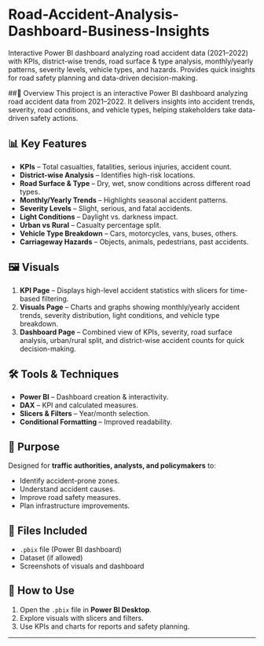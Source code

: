 # Road-Accident-Analysis-Dashboard-Business-Insights
Interactive Power BI dashboard analyzing road accident data (2021–2022) with KPIs, district-wise trends, road surface & type analysis, monthly/yearly patterns, severity levels, vehicle types, and hazards. Provides quick insights for road safety planning and data-driven decision-making.

##📌 Overview
This project is an interactive Power BI dashboard analyzing road accident data from 2021–2022. It delivers insights into accident trends, severity, road conditions, and vehicle types, helping stakeholders take data-driven safety actions.

## 📊 Key Features

* **KPIs** – Total casualties, fatalities, serious injuries, accident count.
* **District-wise Analysis** – Identifies high-risk locations.
* **Road Surface & Type** – Dry, wet, snow conditions across different road types.
* **Monthly/Yearly Trends** – Highlights seasonal accident patterns.
* **Severity Levels** – Slight, serious, and fatal accidents.
* **Light Conditions** – Daylight vs. darkness impact.
* **Urban vs Rural** – Casualty percentage split.
* **Vehicle Type Breakdown** – Cars, motorcycles, vans, buses, others.
* **Carriageway Hazards** – Objects, animals, pedestrians, past accidents.

## 🖼 Visuals

1. **KPI Page** – Displays high-level accident statistics with slicers for time-based filtering.
2. **Visuals Page** – Charts and graphs showing monthly/yearly accident trends, severity distribution, light conditions, and vehicle type breakdown.
3. **Dashboard Page** – Combined view of KPIs, severity, road surface analysis, urban/rural split, and district-wise accident counts for quick decision-making.

## 🛠 Tools & Techniques

* **Power BI** – Dashboard creation & interactivity.
* **DAX** – KPI and calculated measures.
* **Slicers & Filters** – Year/month selection.
* **Conditional Formatting** – Improved readability.

## 🎯 Purpose

Designed for **traffic authorities, analysts, and policymakers** to:

* Identify accident-prone zones.
* Understand accident causes.
* Improve road safety measures.
* Plan infrastructure improvements.

## 📂 Files Included

* `.pbix` file (Power BI dashboard)
* Dataset (if allowed)
* Screenshots of visuals and dashboard

## 🚀 How to Use

1. Open the `.pbix` file in **Power BI Desktop**.
2. Explore visuals with slicers and filters.
3. Use KPIs and charts for reports and safety planning.

---

